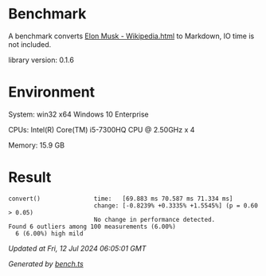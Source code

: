# Benchmark

A benchmark converts [Elon Musk - Wikipedia.html](<../examples/page-to-markdown/html/Elon Musk - Wikipedia.html>) to Markdown, IO time is not included. 

library version: 0.1.6

# Environment

System: win32 x64 Windows 10 Enterprise

CPUs: Intel(R) Core(TM) i5-7300HQ CPU @ 2.50GHz x 4

Memory: 15.9 GB

# Result

```
convert()               time:   [69.883 ms 70.587 ms 71.334 ms]
                        change: [-0.8239% +0.3335% +1.5545%] (p = 0.60 > 0.05)
                        No change in performance detected.
Found 6 outliers among 100 measurements (6.00%)
  6 (6.00%) high mild
```

*Updated at Fri, 12 Jul 2024 06:05:01 GMT*

*Generated by [bench.ts](bench.ts)*
